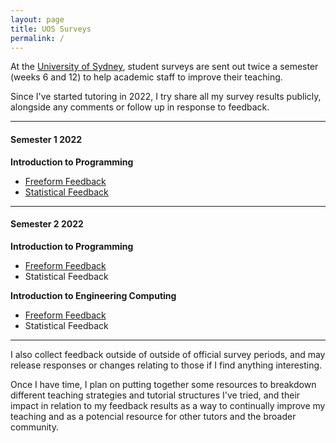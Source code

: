 ```yaml
---
layout: page
title: UOS Surveys
permalink: /
---
```

<meta name='robots' content='noindex,nofollow' />

<!-- #### UOS Surveys -->

At the [University of Sydney](https://www.sydney.edu.au/), student surveys are sent out twice a semester (weeks 6 and 12) to help academic staff to improve their teaching.

Since I've started tutoring in 2022, I try share all my survey results publicly, alongside any comments or follow up in response to feedback.

---

#### Semester 1 2022

**Introduction to Programming**
- [Freeform Feedback](/surveys/S1_Freeform.pdf) <!-- ([Response](/1110-22s1-freeform)) -->
- [Statistical Feedback](/surveys/S1_Ratings.pdf) <!-- ([Response](/1110-22s1-ratings)) -->

---

#### Semester 2 2022

**Introduction to Programming**
- [Freeform Feedback](/surveys/INFO1110_S2_Freeform.pdf) <!-- ([Response](/1110-22s2-freeform)) -->
- Statistical Feedback

**Introduction to Engineering Computing**
- [Freeform Feedback](/surveys/ENGG1810_S2_Freeform.pdf) <!-- ([Response](/1810-22s2-freeform)) -->
- Statistical Feedback

---

I also collect feedback outside of outside of official survey periods, and may release responses or changes relating to those if I find anything interesting. 

Once I have time, I plan on putting together some resources to breakdown different teaching strategies and tutorial structures I've tried, and their impact in relation to my feedback results as a way to continually improve my teaching and as a potencial resource for other tutors and the broader community. 